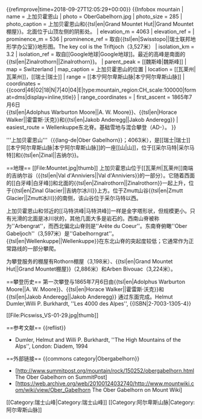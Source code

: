 {{refimprove|time=2018-09-27T12:05:29+00:00}}
{{Infobox mountain
| name = 上加贝霍恩山
| photo = OberGabelhorn.jpg
| photo_size = 285
| photo_caption = 上加贝霍恩山和{{tsl|en|Grand Mountet Hut||Grand Mountet棚屋}}。北面位于山顶左侧的阴影处。
| elevation_m = 4063
| elevation_ref = 
| prominence_m = 536
| prominence_ref = <ref>取自{{tsl|en|Swisstopo||瑞士联邦地形学办公室}}地形图。The key col is the Triftjoch（3,527米）</ref>
| isolation_km = 3.2
| isolation_ref = <ref>取自[[Google地球|Google地球]]。最近的高峰是南面的{{tsl|en|Zinalrothorn||Zinalrothorn}}。</ref>
| parent_peak = [[魏斯峰|魏斯峰]]
| map = Switzerland
| map_caption = 上加贝霍恩山的位置
| location = [[瓦莱州|瓦莱州]]，[[瑞士|瑞士]]
| range = [[本宁阿尔卑斯山脉|本宁阿尔卑斯山脉]]
| coordinates = {{coord|46|02|18|N|7|40|04|E|type:mountain_region:CH_scale:100000|format=dms|display=inline,title}}
| range_coordinates = 
| first_ascent = 1865年7月6日<br>{{tsl|en|Adolphus Warburton Moore||A. W. Moore}}、{{tsl|en|Horace Walker||霍雷斯·沃克}}和{{tsl|en|Jakob Anderegg||Jakob Anderegg}}
| easiest_route = Wellenkuppe东北脊。基础雪地与混合攀登（AD-）。
}}

'''上加贝霍恩山'''（{{lang-de|Ober Gabelhorn}}；4063米），是[[瑞士|瑞士]][[本宁阿尔卑斯山脉|本宁阿尔卑斯山脉]]的一座[[山|山]]，位于[[采尔马特|采尔马特]]和{{tsl|en|Zinal||吉纳尔}}。

==地理==
[[File:Mountet.jpg|thumb]]
上加贝霍恩山位于[[瓦莱州|瓦莱州]]南端的吉纳尔谷（{{tsl|en|Val d'Anniviers||Val d'Anniviers}}的一部分）。它随着西面的[[白牙峰|白牙峰]]和北面的{{tsl|en|Zinalrothorn||Zinalrothorn}}一起上升，位于{{tsl|en|Zinal Glacier||吉纳尔冰川}}上方。位于Zmutt山谷{{tsl|en|Zmutt Glacier||Zmutt冰川}}的南侧，该山谷位于采尔马特以西。

上加贝霍恩山和邻近的[[马特洪峰|马特洪峰]]一样是金字塔形状，但规模更小。只有光滑的北面是冰川状的，其他几面大多是岩石的。西南山脊被称为''Arbengrat''，而西北偏北山脊则是''Arête du Coeur''。东南脊俯瞰''Ober Gabeljoch''（3,597米）是''Gabelhorngrat''。{{tsl|en|Wellenkuppe||Wellenkuppe}}在东北山脊的突起度较低；它通常作为正常路线的一部分攀爬。

为攀登服务的棚屋有Rothorn棚屋（3,198米）、{{tsl|en|Grand Mountet Hut||Grand Mountet棚屋}}（2,886米）和Arben Bivouac（3,224米）。

==攀登历史==
第一次攀登与1865年7月6日由{{tsl|en|Adolphus Warburton Moore||A. W. Moore}}、{{tsl|en|Horace Walker||霍雷斯·沃克}}和{{tsl|en|Jakob Anderegg||Jakob Anderegg}} 通过东面完成。<ref name = Dumler>Helmut Dumler,Willi P. Burkhardt, ''Les 4000 des Alpes'', {{ISBN|2-7003-1305-4}}</ref>

[[File:Picswiss_VS-01-29.jpg|thumb]]

==参考文献==
{{reflist}}

* Dumler, Helmut and Willi P. Burkhardt, ''The High Mountains of the Alps'', London: Diadem, 1994

==外部链接==
{{commons category|Obergabelhorn}}
* [http://www.summitpost.org/mountain/rock/150252/obergabelhorn.html The Ober Gabelhorn on SummitPost]
* [https://web.archive.org/web/20100124032740/http://www.mountwiki.com/wiki/view/Ober_Gabelhorn The Ober Gabelhorn on Mount Wiki]


[[Category:瑞士山峰|Category:瑞士山峰]]
[[Category:阿尔卑斯山脉|Category:阿尔卑斯山脉]]